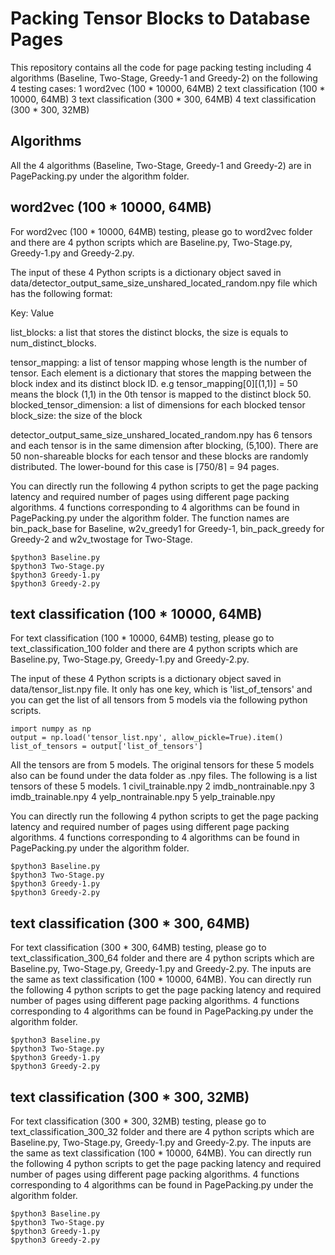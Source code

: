 # Packing Tensor Blocks to Database Pages
This repository contains all the code for page packing testing including 4 algorithms (Baseline, Two-Stage, Greedy-1 and Greedy-2) on the following 4 testing cases:
1 word2vec (100 * 10000, 64MB)
2 text classification (100 * 10000, 64MB)
3 text classification (300 * 300, 64MB)
4 text classification (300 * 300, 32MB)

## Algorithms
All the 4 algorithms (Baseline, Two-Stage, Greedy-1 and Greedy-2) are in PagePacking.py under the algorithm folder.

## word2vec (100 * 10000, 64MB)
For word2vec (100 * 10000, 64MB) testing, please go to word2vec folder and there are 4 python scripts which are Baseline.py, Two-Stage.py, Greedy-1.py and Greedy-2.py.

The input of these 4 Python scripts is a dictionary object saved in data/detector_output_same_size_unshared_located_random.npy file which has the following format:

Key: Value

list_blocks: a list that stores the distinct blocks, the size is equals to num_distinct_blocks.

tensor_mapping: a list of tensor mapping whose length is the number of tensor. Each element is a dictionary that stores the mapping between the block index and its distinct block ID. e.g tensor_mapping[0][(1,1)] = 50 means the block (1,1) in the 0th tensor is mapped to the distinct block 50.
blocked_tensor_dimension: a list of dimensions for each blocked tensor
block_size: the size of the block

detector_output_same_size_unshared_located_random.npy has 6 tensors and each tensor is in the same dimension after blocking, (5,100). There are 50 non-shareable blocks for each tensor and these blocks are randomly distributed. The lower-bound for this case is ⌈750/8⌉ = 94 pages.

You can directly run the following 4 python scripts to get the page packing latency and required number of pages using different page packing algorithms. 4 functions corresponding to 4 algorithms can be found in PagePacking.py under the algorithm folder. The function names are bin_pack_base for Baseline, w2v_greedy1 for Greedy-1, bin_pack_greedy for Greedy-2 and w2v_twostage for Two-Stage.
```
$python3 Baseline.py
$python3 Two-Stage.py
$python3 Greedy-1.py
$python3 Greedy-2.py
```

## text classification (100 * 10000, 64MB)
For text classification (100 * 10000, 64MB) testing, please go to text_classification_100 folder and there are 4 python scripts which are Baseline.py, Two-Stage.py, Greedy-1.py and Greedy-2.py.

The input of these 4 Python scripts is a dictionary object saved in data/tensor_list.npy file. It only has one key, which is 'list_of_tensors' and you can get the list of all tensors from 5 models via the following python scripts.
```
import numpy as np
output = np.load('tensor_list.npy', allow_pickle=True).item()
list_of_tensors = output['list_of_tensors']
```

All the tensors are from 5 models. The original tensors for these 5 models also can be found under the data folder as .npy files. The following is a list tensors of these 5 models.
1 civil_trainable.npy
2 imdb_nontrainable.npy
3 imdb_trainable.npy
4 yelp_nontrainable.npy
5 yelp_trainable.npy

You can directly run the following 4 python scripts to get the page packing latency and required number of pages using different page packing algorithms. 4 functions corresponding to 4 algorithms can be found in PagePacking.py under the algorithm folder.
```
$python3 Baseline.py
$python3 Two-Stage.py
$python3 Greedy-1.py
$python3 Greedy-2.py
```

## text classification (300 * 300, 64MB)
For text classification (300 * 300, 64MB) testing, please go to text_classification_300_64 folder and there are 4 python scripts which are Baseline.py, Two-Stage.py, Greedy-1.py and Greedy-2.py. The inputs are the same as text classification (100 * 10000, 64MB). You can directly run the following 4 python scripts to get the page packing latency and required number of pages using different page packing algorithms. 4 functions corresponding to 4 algorithms can be found in PagePacking.py under the algorithm folder.
```
$python3 Baseline.py
$python3 Two-Stage.py
$python3 Greedy-1.py
$python3 Greedy-2.py
```

## text classification (300 * 300, 32MB)
For text classification (300 * 300, 32MB) testing, please go to text_classification_300_32 folder and there are 4 python scripts which are Baseline.py, Two-Stage.py, Greedy-1.py and Greedy-2.py. The inputs are the same as text classification (100 * 10000, 64MB). You can directly run the following 4 python scripts to get the page packing latency and required number of pages using different page packing algorithms. 4 functions corresponding to 4 algorithms can be found in PagePacking.py under the algorithm folder.
```
$python3 Baseline.py
$python3 Two-Stage.py
$python3 Greedy-1.py
$python3 Greedy-2.py
```